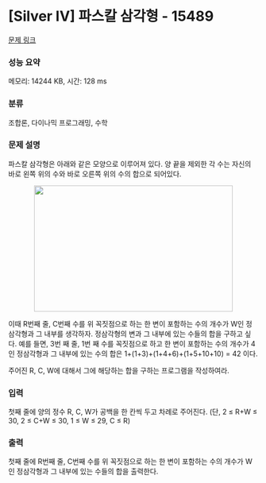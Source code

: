 # [Silver IV] 파스칼 삼각형 - 15489 

[문제 링크](https://www.acmicpc.net/problem/15489) 

### 성능 요약

메모리: 14244 KB, 시간: 128 ms

### 분류

조합론, 다이나믹 프로그래밍, 수학

### 문제 설명

<p>파스칼 삼각형은 아래와 같은 모양으로 이루어져 있다. 양 끝을 제외한 각 수는 자신의 바로 왼쪽 위의 수와 바로 오른쪽 위의 수의 합으로 되어있다.</p>

<p style="text-align:center"><img alt="" src="https://onlinejudgeimages.s3-ap-northeast-1.amazonaws.com/problem/15489/1.png" style="height:254px; width:400px"></p>

<p>이때 R번째 줄, C번째 수를 위 꼭짓점으로 하는 한 변이 포함하는 수의 개수가 W인 정삼각형과 그 내부를 생각하자. 정삼각형의 변과 그 내부에 있는 수들의 합을 구하고 싶다. 예를 들면, 3번 째 줄, 1번 째 수를 꼭짓점으로 하고 한 변이 포함하는 수의 개수가 4인 정삼각형과 그 내부에 있는 수의 합은 1+(1+3)+(1+4+6)+(1+5+10+10) = 42 이다.</p>

<p>주어진 R, C, W에 대해서 그에 해당하는 합을 구하는 프로그램을 작성하여라.</p>

### 입력 

 <p>첫째 줄에 양의 정수 R, C, W가 공백을 한 칸씩 두고 차례로 주어진다. (단, 2 ≤ R+W ≤ 30, 2 ≤ C+W ≤ 30, 1 ≤ W ≤ 29, C ≤ R)</p>

### 출력 

 <p>첫째 줄에 R번째 줄, C번째 수를 위 꼭짓점으로 하는 한 변이 포함하는 수의 개수가 W인 정삼각형과 그 내부에 있는 수들의 합을 출력한다.</p>

